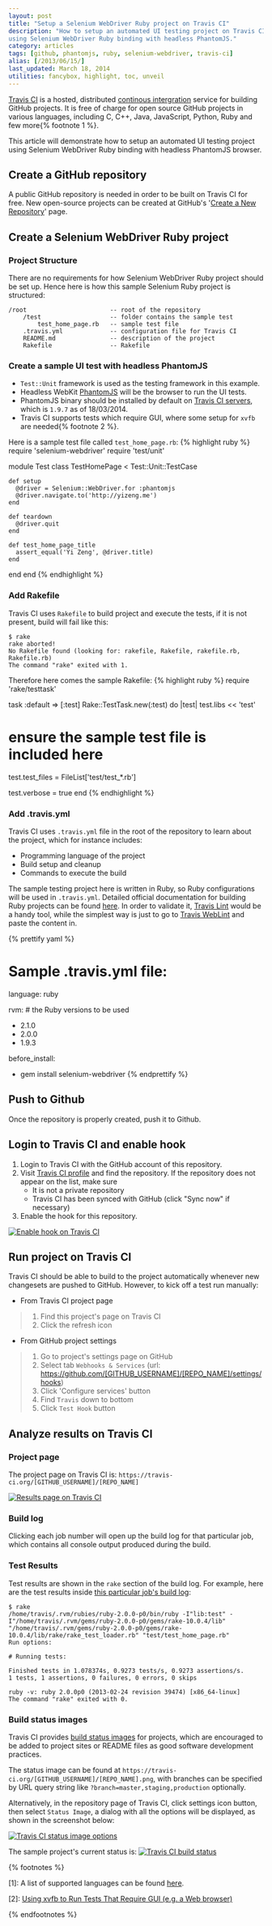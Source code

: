 ```yaml
---
layout: post
title: "Setup a Selenium WebDriver Ruby project on Travis CI"
description: "How to setup an automated UI testing project on Travis CI
using Selenium WebDriver Ruby binding with headless PhantomJS."
category: articles
tags: [github, phantomjs, ruby, selenium-webdriver, travis-ci]
alias: [/2013/06/15/]
last_updated: March 18, 2014
utilities: fancybox, highlight, toc, unveil
---
```

[Travis CI][Travis CI] is a hosted, distributed [continous intergration][CI] service for building GitHub projects.
It is free of charge for open source GitHub projects in various languages,
including C, C++, Java, JavaScript, Python, Ruby and few more{% footnote 1 %}.

This article will demonstrate how to setup an automated UI testing project
using Selenium WebDriver Ruby binding with headless PhantomJS browser.

<div id="toc"></div>

## <a id="create-repo"></a>Create a GitHub repository

A public GitHub repository is needed in order to be built on Travis CI for free.
New open-source projects can be created at GitHub's '[Create a New Repository][Create a New Repository]' page.

## <a id="create-project"></a>Create a Selenium WebDriver Ruby project

### <a id="project-structure"></a>Project Structure
There are no requirements for how Selenium WebDriver Ruby project should be set up.
Hence here is how this sample Selenium Ruby project is structured:

	/root						-- root of the repository
		/test					-- folder contains the sample test
			test_home_page.rb	-- sample test file
		.travis.yml				-- configuration file for Travis CI
		README.md				-- description of the project
		Rakefile				-- Rakefile

### <a id="create-sample-test"></a>Create a sample UI test with headless PhantomJS
- `Test::Unit` framework is used as the testing framework in this example.
- Headless WebKit [PhantomJS][PhantomJS] will be the browser to run the UI tests.
- PhantomJS binary should be installed by default on
[Travis CI servers][Travis CI servers], which is `1.9.7` as of 18/03/2014.
- Travis CI supports tests which require GUI, where some setup for `xvfb` are needed{% footnote 2 %}.

Here is a sample test file called `test_home_page.rb`:
{% highlight ruby %}
require 'selenium-webdriver'
require 'test/unit'

module Test
  class TestHomePage < Test::Unit::TestCase

    def setup
      @driver = Selenium::WebDriver.for :phantomjs
      @driver.navigate.to('http://yizeng.me')
    end

    def teardown
      @driver.quit
    end

    def test_home_page_title
      assert_equal('Yi Zeng', @driver.title)
    end
  end
end
{% endhighlight %}

### <a id="add-rakefile"></a>Add Rakefile
Travis CI uses `Rakefile` to build project and execute the tests, if it is not present, build will fail like this:

	$ rake
	rake aborted!
	No Rakefile found (looking for: rakefile, Rakefile, rakefile.rb, Rakefile.rb)
	The command "rake" exited with 1.

Therefore here comes the sample Rakefile:
{% highlight ruby %}
require 'rake/testtask'

task :default => [:test]
Rake::TestTask.new(:test) do |test|
  test.libs << 'test'

  # ensure the sample test file is included here
  test.test_files = FileList['test/test_*.rb']

  test.verbose = true
end
{% endhighlight %}

### <a id="add-travis-yml"></a>Add .travis.yml

Travis CI uses `.travis.yml` file in the root of the repository to learn about the project, which for instance includes:

- Programming language of the project
- Build setup and cleanup
- Commands to execute the build

The sample testing project here is written in Ruby, so Ruby configurations will be used in `.travis.yml`.
Detailed official documentation for building Ruby projects can be found [here](http://about.travis-ci.org/docs/user/languages/ruby/).
In order to validate it, [Travis Lint][Travis Lint] would be a handy tool, while
the simplest way is just to go to [Travis WebLint][Travis WebLint] and paste the content in.

{% prettify yaml %}
# Sample .travis.yml file:
language: ruby

rvm: # the Ruby versions to be used
  - 2.1.0
  - 2.0.0
  - 1.9.3

before_install:
  - gem install selenium-webdriver
{% endprettify %}

## <a id="push-to-github"></a>Push to Github
Once the repository is properly created, push it to Github.

## <a id="enable-hook"></a>Login to Travis CI and enable hook

1. Login to Travis CI with the GitHub account of this repository.
2. Visit [Travis CI profile][Travis CI profile] and find the repository.
If the repository does not appear on the list, make sure
	- It is not a private repository
	- Travis CI has been synced with GitHub (click "Sync now" if necessary)
3. Enable the hook for this repository.

<a class="post-image" href="/assets/images/posts/2013-06-09-enable-hook-on-travis-ci.gif" title="Enable hook on Travis CI">
  <img itemprop="image" data-src="/assets/images/posts/2013-06-09-enable-hook-on-travis-ci.gif" src="/assets/js/unveil/loader.gif" alt="Enable hook on Travis CI" />
</a>

## <a id="run-project"></a>Run project on Travis CI

Travis CI should be able to build to the project automatically whenever new changesets are pushed to GitHub.
However, to kick off a test run manually:

- From Travis CI project page

> 1. Find this project's page on Travis CI
> 2. Click the refresh icon

- From GitHub project settings

> 1. Go to project's settings page on GitHub
> 2. Select tab `Webhooks & Services` (url: https://github.com/[GITHUB_USERNAME]/[REPO_NAME]/settings/hooks)
> 3. Click 'Configure services' button
> 4. Find `Travis` down to bottom
> 5. Click `Test Hook` button

## <a id="analyze-results"></a>Analyze results on Travis CI

### <a id="results-page"></a>Project page
The project page on Travis CI is: `https://travis-ci.org/[GITHUB_USERNAME]/[REPO_NAME]`

<a class="post-image" href="/assets/images/posts/2013-06-15-results-page-on-travis-ci.gif" title="Results page on Travis CI">
  <img itemprop="image" data-src="/assets/images/posts/2013-06-15-results-page-on-travis-ci.gif" src="/assets/js/unveil/loader.gif" alt="Results page on Travis CI" />
</a>

### <a id="build-log"></a>Build log
Clicking each job number will open up the build log for that particular job,
which contains all console output produced during the build.

### <a id="test-results"></a>Test Results
Test results are shown in the `rake` section of the build log.
For example, here are the test results inside [this particular job's build log](https://travis-ci.org/yizeng/setup-selenium-webdriver-ruby-project-on-travis-ci/jobs/8109067):

	$ rake
	/home/travis/.rvm/rubies/ruby-2.0.0-p0/bin/ruby -I"lib:test" -I"/home/travis/.rvm/gems/ruby-2.0.0-p0/gems/rake-10.0.4/lib" "/home/travis/.rvm/gems/ruby-2.0.0-p0/gems/rake-10.0.4/lib/rake/rake_test_loader.rb" "test/test_home_page.rb" 
	Run options:

	# Running tests:

	Finished tests in 1.078374s, 0.9273 tests/s, 0.9273 assertions/s.
	1 tests, 1 assertions, 0 failures, 0 errors, 0 skips

	ruby -v: ruby 2.0.0p0 (2013-02-24 revision 39474) [x86_64-linux]
	The command "rake" exited with 0.

### <a id="build-status-images"></a>Build status images
Travis CI provides [build status images][build status images] for projects,
which are encouraged to be added to project sites or README files as good software development practices.

The status image can be found at `https://travis-ci.org/[GITHUB_USERNAME]/[REPO_NAME].png`,
with branches can be specified by URL query string like `?branch=master,staging,production` optionally.

Alternatively, in the repository page of Travis CI, click settings icon button, then select `Status Image`,
a dialog with all the options will be displayed, as shown in the screenshot below:

<a class="post-image" href="/assets/images/posts/2013-07-05-travis-ci-status-image-options.gif" title="Travis CI status image options">
  <img itemprop="image" data-src="/assets/images/posts/2013-07-05-travis-ci-status-image-options.gif" src="/assets/js/unveil/loader.gif" alt="Travis CI status image options" />
</a>

The sample project's current status is: <a class="image-link" href="https://travis-ci.org/yizeng/setup-selenium-webdriver-ruby-project-on-travis-ci" title="Travis CI build status"><img src="https://travis-ci.org/yizeng/setup-selenium-webdriver-ruby-project-on-travis-ci.png" alt="Travis CI build status" /></a>

[Travis CI]: https://travis-ci.org/
[CI]: http://en.wikipedia.org/wiki/Continuous_integration
[Create a New Repository]: https://github.com/repositories/new
[PhantomJS]: http://phantomjs.org/
[Travis CI servers]: http://about.travis-ci.org/docs/user/ci-environment/
[Travis Lint]: http://about.travis-ci.org/docs/user/travis-lint/
[Travis WebLint]: http://lint.travis-ci.org/
[Travis CI profile]: https://travis-ci.org/profile
[build status images]: http://about.travis-ci.org/docs/user/status-images/

{% footnotes %}
<p id="footnote-1">
    [1]: A list of supported languages can be found <a href="http://docs.travis-ci.com/user/languages/">here</a>.
</p>
<p id="footnote-2">
    [2]: <a href="http://docs.travis-ci.com/user/gui-and-headless-browsers/#Using-xvfb-to-Run-Tests-That-Require-GUI-(e.g.-a-Web-browser)">Using xvfb to Run Tests That Require GUI (e.g. a Web browser) </a>
</p>
{% endfootnotes %}